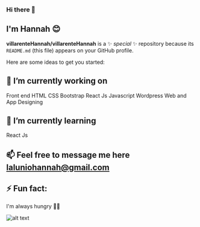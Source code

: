 ### Hi there 👋
## I'm Hannah 😊


**villarenteHannah/villarenteHannah** is a ✨ _special_ ✨ repository because its `README.md` (this file) appears on your GitHub profile.

Here are some ideas to get you started:

## 🔭 I’m currently working on 
  Front end
HTML
CSS
Bootstrap
React Js
Javascript
Wordpress
Web and App Designing
## 🌱 I’m currently learning 
React Js
## 📫 Feel free to message me here laluniohannah@gmail.com
## ⚡ Fun fact: 
I'm always hungry 🌯🍜

![ alt text ](https://www.facebook.com/hannahmae.lalunio/badge/Facebook-text-1877F2?style=for-the-badge&logo=Facebook)

